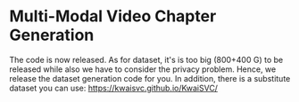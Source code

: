# Multi-Modal Video Chapter Generation
The code is now released.
As for dataset, it's is too big (800+400 G) to be released while also we have to consider the privacy problem. Hence, we release the dataset generation code for you. In addition, there is a substitute dataset you can use: https://kwaisvc.github.io/KwaiSVC/
